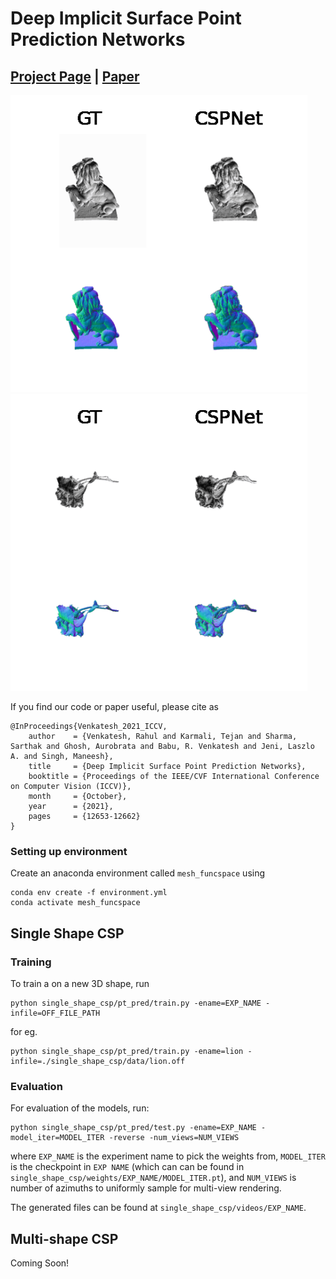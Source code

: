 # Deep Implicit Surface Point Prediction Networks
## [Project Page](https://sites.google.com/view/cspnet) | [Paper](https://arxiv.org/abs/2106.05779)
 <img src="single_shape_csp/media/lion_512.gif" alt="Lion" width="475" height="475"/>  <img src="single_shape_csp/media/rosa_512.gif" alt="Rose" width="475" height="475"/> 
<!--![Lion](single_shape_csp/media/lion_512.gif =256x256)
![Rosa](single_shape_csp/media/rosa_512.gif =256x256)-->

If you find our code or paper useful, please cite as

    @InProceedings{Venkatesh_2021_ICCV,
        author    = {Venkatesh, Rahul and Karmali, Tejan and Sharma, Sarthak and Ghosh, Aurobrata and Babu, R. Venkatesh and Jeni, Laszlo A. and Singh, Maneesh},
        title     = {Deep Implicit Surface Point Prediction Networks},
        booktitle = {Proceedings of the IEEE/CVF International Conference on Computer Vision (ICCV)},
        month     = {October},
        year      = {2021},
        pages     = {12653-12662}
    }


### Setting up environment

Create an anaconda environment called `mesh_funcspace` using
```
conda env create -f environment.yml
conda activate mesh_funcspace
```

## Single Shape CSP
### Training
To train a on a new 3D shape, run
```
python single_shape_csp/pt_pred/train.py -ename=EXP_NAME -infile=OFF_FILE_PATH
```
for eg.
```
python single_shape_csp/pt_pred/train.py -ename=lion -infile=./single_shape_csp/data/lion.off
```

### Evaluation
For evaluation of the models, run:
```
python single_shape_csp/pt_pred/test.py -ename=EXP_NAME -model_iter=MODEL_ITER -reverse -num_views=NUM_VIEWS
```
where `EXP_NAME` is the experiment name to pick the weights from, `MODEL_ITER` is the checkpoint in `EXP NAME` (which can can be found in `single_shape_csp/weights/EXP_NAME/MODEL_ITER.pt`), and `NUM_VIEWS` is number of azimuths to uniformly sample for multi-view rendering.

The generated files can be found at `single_shape_csp/videos/EXP_NAME`.

## Multi-shape CSP

Coming Soon!
